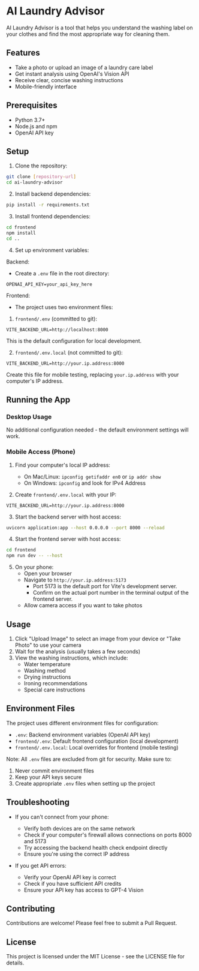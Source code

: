 # AI Laundry Advisor

AI Laundry Advisor is a tool that helps you understand the washing label on your clothes and find the most appropriate way for cleaning them.

## Features
- Take a photo or upload an image of a laundry care label
- Get instant analysis using OpenAI's Vision API
- Receive clear, concise washing instructions
- Mobile-friendly interface

## Prerequisites
- Python 3.7+
- Node.js and npm
- OpenAI API key

## Setup

1. Clone the repository:
```bash
git clone [repository-url]
cd ai-laundry-advisor
```

2. Install backend dependencies:
```bash
pip install -r requirements.txt
```

3. Install frontend dependencies:
```bash
cd frontend
npm install
cd ..
```

4. Set up environment variables:

Backend:
- Create a `.env` file in the root directory:
```
OPENAI_API_KEY=your_api_key_here
```

Frontend:
- The project uses two environment files:

1. `frontend/.env` (committed to git):
```
VITE_BACKEND_URL=http://localhost:8000
```
This is the default configuration for local development.

2. `frontend/.env.local` (not committed to git):
```
VITE_BACKEND_URL=http://your.ip.address:8000
```
Create this file for mobile testing, replacing `your.ip.address` with your computer's IP address.

## Running the App

### Desktop Usage
No additional configuration needed - the default environment settings will work.

### Mobile Access (Phone)

1. Find your computer's local IP address:
   - On Mac/Linux: `ipconfig getifaddr en0` or `ip addr show`
   - On Windows: `ipconfig` and look for IPv4 Address

2. Create `frontend/.env.local` with your IP:
```
VITE_BACKEND_URL=http://your.ip.address:8000
```

3. Start the backend server with host access:
```bash
uvicorn application:app --host 0.0.0.0 --port 8000 --reload
```

4. Start the frontend server with host access:
```bash
cd frontend
npm run dev -- --host
```

5. On your phone:
   - Open your browser
   - Navigate to `http://your.ip.address:5173`
      - Port 5173 is the default port for Vite's development server.
      - Confirm on the actual port number in the terminal output of the frontend server.
   - Allow camera access if you want to take photos

## Usage

1. Click "Upload Image" to select an image from your device or "Take Photo" to use your camera
2. Wait for the analysis (usually takes a few seconds)
3. View the washing instructions, which include:
   - Water temperature
   - Washing method
   - Drying instructions
   - Ironing recommendations
   - Special care instructions

## Environment Files

The project uses different environment files for configuration:

- `.env`: Backend environment variables (OpenAI API key)
- `frontend/.env`: Default frontend configuration (local development)
- `frontend/.env.local`: Local overrides for frontend (mobile testing)

Note: All `.env` files are excluded from git for security. Make sure to:
1. Never commit environment files
2. Keep your API keys secure
3. Create appropriate `.env` files when setting up the project

## Troubleshooting

- If you can't connect from your phone:
  - Verify both devices are on the same network
  - Check if your computer's firewall allows connections on ports 8000 and 5173
  - Try accessing the backend health check endpoint directly
  - Ensure you're using the correct IP address

- If you get API errors:
  - Verify your OpenAI API key is correct
  - Check if you have sufficient API credits
  - Ensure your API key has access to GPT-4 Vision

## Contributing

Contributions are welcome! Please feel free to submit a Pull Request.

## License

This project is licensed under the MIT License - see the LICENSE file for details.